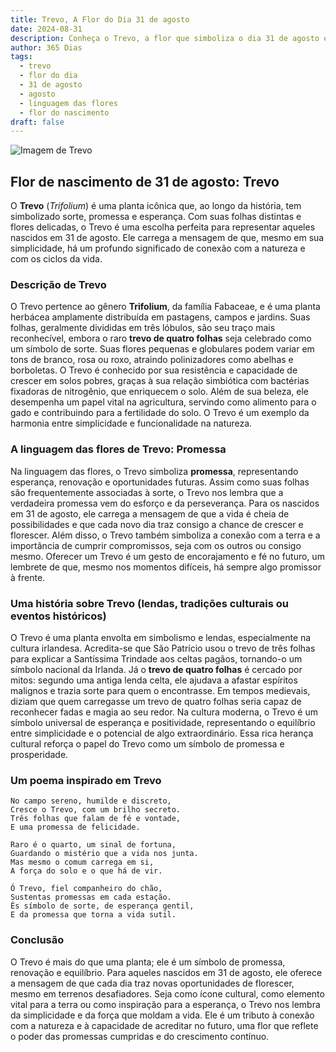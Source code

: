 ```yaml
---
title: Trevo, A Flor do Dia 31 de agosto
date: 2024-08-31
description: Conheça o Trevo, a flor que simboliza o dia 31 de agosto e seu significado 'Promessa'. Explore a beleza e o simbolismo desta flor encantadora.
author: 365 Dias
tags:
  - trevo
  - flor do dia
  - 31 de agosto
  - agosto
  - linguagem das flores
  - flor do nascimento
draft: false
---
```


![Imagem de Trevo](https://cdn.pixabay.com/photo/2018/10/23/19/10/clover-3768689_1280.jpg#center)


## Flor de nascimento de 31 de agosto: Trevo

O **Trevo** (_Trifolium_) é uma planta icônica que, ao longo da história, tem simbolizado sorte, promessa e esperança. Com suas folhas distintas e flores delicadas, o Trevo é uma escolha perfeita para representar aqueles nascidos em 31 de agosto. Ele carrega a mensagem de que, mesmo em sua simplicidade, há um profundo significado de conexão com a natureza e com os ciclos da vida.

### Descrição de Trevo

O Trevo pertence ao gênero **Trifolium**, da família Fabaceae, e é uma planta herbácea amplamente distribuída em pastagens, campos e jardins. Suas folhas, geralmente divididas em três lóbulos, são seu traço mais reconhecível, embora o raro **trevo de quatro folhas** seja celebrado como um símbolo de sorte. Suas flores pequenas e globulares podem variar em tons de branco, rosa ou roxo, atraindo polinizadores como abelhas e borboletas. O Trevo é conhecido por sua resistência e capacidade de crescer em solos pobres, graças à sua relação simbiótica com bactérias fixadoras de nitrogênio, que enriquecem o solo. Além de sua beleza, ele desempenha um papel vital na agricultura, servindo como alimento para o gado e contribuindo para a fertilidade do solo. O Trevo é um exemplo da harmonia entre simplicidade e funcionalidade na natureza.

### A linguagem das flores de Trevo: Promessa

Na linguagem das flores, o Trevo simboliza **promessa**, representando esperança, renovação e oportunidades futuras. Assim como suas folhas são frequentemente associadas à sorte, o Trevo nos lembra que a verdadeira promessa vem do esforço e da perseverança. Para os nascidos em 31 de agosto, ele carrega a mensagem de que a vida é cheia de possibilidades e que cada novo dia traz consigo a chance de crescer e florescer. Além disso, o Trevo também simboliza a conexão com a terra e a importância de cumprir compromissos, seja com os outros ou consigo mesmo. Oferecer um Trevo é um gesto de encorajamento e fé no futuro, um lembrete de que, mesmo nos momentos difíceis, há sempre algo promissor à frente.

### Uma história sobre Trevo (lendas, tradições culturais ou eventos históricos)

O Trevo é uma planta envolta em simbolismo e lendas, especialmente na cultura irlandesa. Acredita-se que São Patrício usou o trevo de três folhas para explicar a Santíssima Trindade aos celtas pagãos, tornando-o um símbolo nacional da Irlanda. Já o **trevo de quatro folhas** é cercado por mitos: segundo uma antiga lenda celta, ele ajudava a afastar espíritos malignos e trazia sorte para quem o encontrasse. Em tempos medievais, diziam que quem carregasse um trevo de quatro folhas seria capaz de reconhecer fadas e magia ao seu redor. Na cultura moderna, o Trevo é um símbolo universal de esperança e positividade, representando o equilíbrio entre simplicidade e o potencial de algo extraordinário. Essa rica herança cultural reforça o papel do Trevo como um símbolo de promessa e prosperidade.

### Um poema inspirado em Trevo

```
No campo sereno, humilde e discreto,  
Cresce o Trevo, com um brilho secreto.  
Três folhas que falam de fé e vontade,  
E uma promessa de felicidade.  

Raro é o quarto, um sinal de fortuna,  
Guardando o mistério que a vida nos junta.  
Mas mesmo o comum carrega em si,  
A força do solo e o que há de vir.  

Ó Trevo, fiel companheiro do chão,  
Sustentas promessas em cada estação.  
És símbolo de sorte, de esperança gentil,  
E da promessa que torna a vida sutil.  
```

### Conclusão

O Trevo é mais do que uma planta; ele é um símbolo de promessa, renovação e equilíbrio. Para aqueles nascidos em 31 de agosto, ele oferece a mensagem de que cada dia traz novas oportunidades de florescer, mesmo em terrenos desafiadores. Seja como ícone cultural, como elemento vital para a terra ou como inspiração para a esperança, o Trevo nos lembra da simplicidade e da força que moldam a vida. Ele é um tributo à conexão com a natureza e à capacidade de acreditar no futuro, uma flor que reflete o poder das promessas cumpridas e do crescimento contínuo.